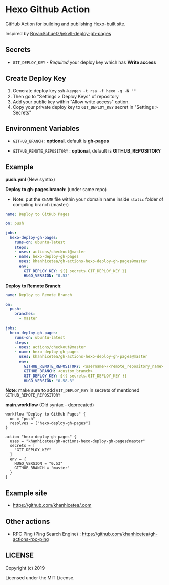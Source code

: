 # Hexo Github Action

GitHub Action for building and publishing Hexo-built site.

Inspired by [BryanSchuetz/jekyll-deploy-gh-pages](https://github.com/BryanSchuetz/jekyll-deploy-gh-pages)

## Secrets

- `GIT_DEPLOY_KEY` - *Required* your deploy key which has **Write access**

## Create Deploy Key

1. Generate deploy key `ssh-keygen -t rsa -f hexo -q -N ""`
1. Then go to "Settings > Deploy Keys" of repository
1. Add your public key within "Allow write access" option.
1. Copy your private deploy key to `GIT_DEPLOY_KEY` secret in "Settings > Secrets"

## Environment Variables

- `GITHUB_BRANCH` : **optional**, default is **gh-pages**

- `GITHUB_REMOTE_REPOSITORY` : **optional**, default is **GITHUB_REPOSITORY**


## Example

**push.yml** (New syntax)

**Deploy to gh-pages branch**: (under same repo)

- Note: put the `CNAME` file within your domain name inside `static` folder of compiling branch (master)

```yaml
name: Deploy to GitHub Pages

on: push

jobs:
  hexo-deploy-gh-pages:
    runs-on: ubuntu-latest
    steps:
    - uses: actions/checkout@master
    - name: hexo-deploy-gh-pages
      uses: khanhicetea/gh-actions-hexo-deploy-gh-pages@master
      env:
        GIT_DEPLOY_KEY: ${{ secrets.GIT_DEPLOY_KEY }}
        HUGO_VERSION: "0.53"
```


**Deploy to Remote Branch**:

```yaml
name: Deploy to Remote Branch

on:
  push:
    branches:
      - master
      
jobs:
  hexo-deploy-gh-pages:
    runs-on: ubuntu-latest
    steps:
    - uses: actions/checkout@master
    - name: hexo-deploy-gh-pages
      uses: khanhicetea/gh-actions-hexo-deploy-gh-pages@master
      env:
        GITHUB_REMOTE_REPOSITORY: <username>/<remote_repository_name>
        GITHUB_BRANCH: <custom_branch>
        GIT_DEPLOY_KEY: ${{ secrets.GIT_DEPLOY_KEY }}
        HUGO_VERSION: "0.58.3"
```

**Note**: make sure to add `GIT_DEPLOY_KEY` in secrets of mentioned `GITHUB_REMOTE_REPOSITORY`

**main.workflow** (Old syntax - deprecated)

```hcl
workflow "Deploy to GitHub Pages" {
  on = "push"
  resolves = ["hexo-deploy-gh-pages"]
}

action "hexo-deploy-gh-pages" {
  uses = "khanhicetea/gh-actions-hexo-deploy-gh-pages@master"
  secrets = [
    "GIT_DEPLOY_KEY"
  ]
  env = {
    HUGO_VERSION = "0.53"
    GITHUB_BRANCH = "master"
  }
}
```

## Example site

- https://github.com/khanhicetea/.com

## Other actions

- RPC Ping (Ping Search Engine) : https://github.com/khanhicetea/gh-actions-rpc-ping

## LICENSE

Copyright (c) 2019

Licensed under the MIT License.
